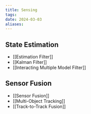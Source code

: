 ```yaml
---
title: Sensing
tags: 
date: 2024-03-03
aliases:
---
```

## State Estimation
- [[Estimation Filter]]
- [[Kalman Filter]]
- [[Interacting Multiple Model Filter]]
## Sensor Fusion
- [[Sensor Fusion]]
- [[Multi-Object Tracking]]
- [[Track-to-Track Fusion]]
